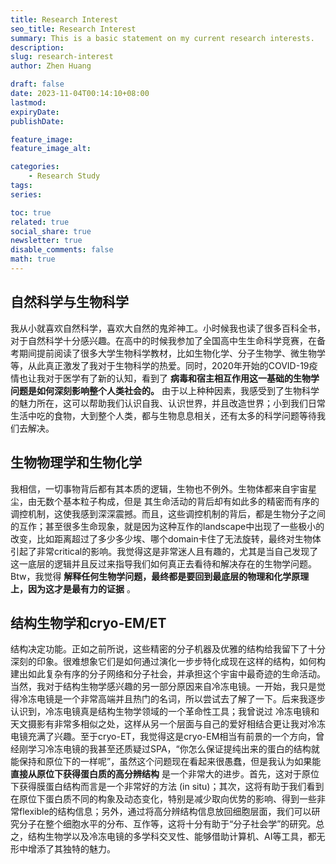 ```yaml
---
title: Research Interest
seo_title: Research Interest
summary: This is a basic statement on my current research interests.
description: 
slug: research-interest
author: Zhen Huang

draft: false
date: 2023-11-04T00:14:10+08:00
lastmod: 
expiryDate: 
publishDate: 

feature_image: 
feature_image_alt: 

categories:
    - Research Study
tags:
series:

toc: true
related: true
social_share: true
newsletter: true
disable_comments: false
math: true
---
```


## 自然科学与生物科学

我从小就喜欢自然科学，喜欢大自然的鬼斧神工。小时候我也读了很多百科全书，对于自然科学十分感兴趣。在高中的时候我参加了全国高中生生命科学竞赛，在备考期间提前阅读了很多大学生物科学教材，比如生物化学、分子生物学、微生物学等，从此真正激发了我对于生物科学的热爱。同时，2020年开始的COVID-19疫情也让我对于医学有了新的认知，看到了 **病毒和宿主相互作用这一基础的生物学问题是如何深刻影响整个人类社会的。** 由于以上种种因素，我感受到了生物科学的魅力所在，这可以帮助我们认识自我、认识世界，并且改造世界；小到我们日常生活中吃的食物，大到整个人类，都与生物息息相关，还有太多的科学问题等待我们去解决。

## 生物物理学和生物化学

我相信，一切事物背后都有其本质的逻辑，生物也不例外。生物体都来自宇宙星尘，由无数个基本粒子构成，但是 其生命活动的背后却有如此多的精密而有序的调控机制，这使我感到深深震撼。而且，这些调控机制的背后，都是生物分子之间的互作；甚至很多生命现象，就是因为这种互作的landscape中出现了一些极小的改变，比如距离超过了多少多少埃、哪个domain卡住了无法旋转，最终对生物体引起了非常critical的影响。我觉得这是非常迷人且有趣的，尤其是当自己发现了这一底层的逻辑并且反过来指导我们如何真正去看待和解决存在的生物学问题。Btw，我觉得 **解释任何生物学问题，最终都是要回到最底层的物理和化学原理上，因为这才是最有力的证据** 。

## 结构生物学和cryo-EM/ET

结构决定功能。正如之前所说，这些精密的分子机器及优雅的结构给我留下了十分深刻的印象。很难想象它们是如何通过演化一步步特化成现在这样的结构，如何构建出如此复杂有序的分子网络和分子社会，并承担这个宇宙中最奇迹的生命活动。当然，我对于结构生物学感兴趣的另一部分原因来自冷冻电镜。一开始，我只是觉得冷冻电镜是一个非常高端并且热门的名词，所以尝试去了解了一下。后来我逐步认识到，冷冻电镜真是结构生物学领域的一个革命性工具；我曾说过 冷冻电镜和天文摄影有非常多相似之处，这样从另一个层面与自己的爱好相结合更让我对冷冻电镜充满了兴趣。至于cryo-ET，我觉得这是cryo-EM相当有前景的一个方向，曾经刚学习冷冻电镜的我甚至还质疑过SPA，“你怎么保证提纯出来的蛋白的结构就能保持和原位下的一样呢”，虽然这个问题现在看起来很愚蠢，但是我认为如果能 **直接从原位下获得蛋白质的高分辨结构** 是一个非常大的进步。首先，这对于原位下获得膜蛋白结构而言是一个非常好的方法 (in situ)；其次，这将有助于我们看到在原位下蛋白质不同的构象及动态变化，特别是减少取向优势的影响、得到一些非常flexible的结构信息；另外，通过将高分辨结构信息放回细胞层面，我们可以研究分子在整个细胞水平的分布、互作等，这将十分有助于“分子社会学”的研究。总之，结构生物学以及冷冻电镜的多学科交叉性、能够借助计算机、AI等工具，都无形中增添了其独特的魅力。